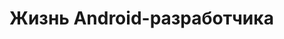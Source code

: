 <!-- .slide:    data-background-color="#699f00" -->
<!-- .slide:    class="center center-horizontal" -->

# Жизнь Android-разработчика